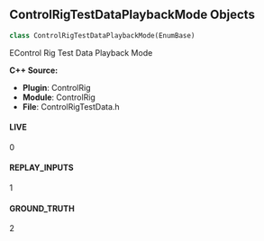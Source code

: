 ## ControlRigTestDataPlaybackMode Objects

```python
class ControlRigTestDataPlaybackMode(EnumBase)
```

EControl Rig Test Data Playback Mode

**C++ Source:**

- **Plugin**: ControlRig
- **Module**: ControlRig
- **File**: ControlRigTestData.h

<a id="unreal.ControlRigTestDataPlaybackMode.LIVE"></a>

#### LIVE

0

<a id="unreal.ControlRigTestDataPlaybackMode.REPLAY_INPUTS"></a>

#### REPLAY_INPUTS

1

<a id="unreal.ControlRigTestDataPlaybackMode.GROUND_TRUTH"></a>

#### GROUND_TRUTH

2

<a id="unreal.RigTransformType"></a>